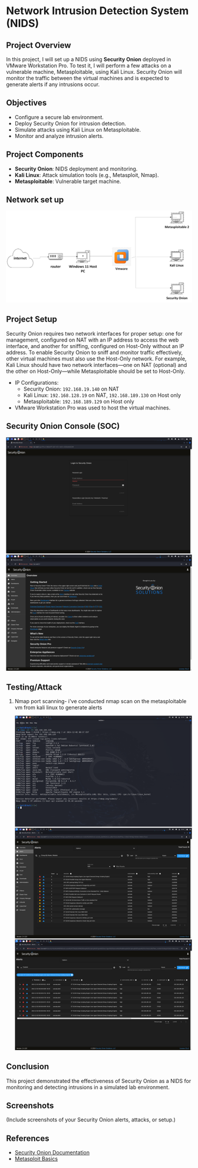 # Network Intrusion Detection System (NIDS)

## Project Overview

In this project, I will set up a NIDS using **Security Onion** deployed in VMware Workstation Pro. To test it, I will perform a few attacks on a vulnerable machine, Metasploitable, using Kali Linux. Security Onion will monitor the traffic between the virtual machines and is expected to generate alerts if any intrusions occur.

## Objectives
- Configure a secure lab environment.
- Deploy Security Onion for intrusion detection.
- Simulate attacks using Kali Linux on Metasploitable.
- Monitor and analyze intrusion alerts.

## Project Components
- **Security Onion**: NIDS deployment and monitoring.
- **Kali Linux**: Attack simulation tools (e.g., Metasploit, Nmap).
- **Metasploitable**: Vulnerable target machine.


## Network set up
![Network Diagram](https://github.com/abdullahi0000/abdullahi-cybersecurity-portfolio/blob/main/Drawing.png?raw=true)


## Project Setup
Security Onion requires two network interfaces for proper setup: one for management, configured on NAT with an IP address to access the web interface, and another for sniffing, configured on Host-Only without an IP address. To enable Security Onion to sniff and monitor traffic effectively, other virtual machines must also use the Host-Only network. For example, Kali Linux should have two network interfaces—one on NAT (optional) and the other on Host-Only—while Metasploitable should be set to Host-Only.
- IP Configurations:
  - Security Onion: `192.168.19.140` on NAT 
  - Kali Linux: `192.168.128.19` on NAT, `192.168.189.130` on Host only
  - Metasploitable: `192.168.189.129` on Host only
- VMware Workstation Pro was used to host the virtual machines.

## Security Onion Console (SOC)
![Kali Linux Screenshot](https://github.com/abdullahi0000/abdullahi-cybersecurity-portfolio/blob/main/kali-linux-2024.3-vmware-amd64-2024-12-02-16-28-18.png?raw=true)
![Kali Linux Screenshot 2](https://github.com/abdullahi0000/abdullahi-cybersecurity-portfolio/blob/main/kali-linux-2024.3-vmware-amd64-2024-12-02-16-29-02.png?raw=true)

## Testing/Attack
1. Nmap port scanning- i've conducted nmap scan on the metasploitable vm from kali linux to generate alerts


   ![Kali Linux Screenshot 3](https://github.com/abdullahi0000/abdullahi-cybersecurity-portfolio/blob/main/kali-linux-2024.3-vmware-amd64-2024-12-02-16-49-04.png?raw=true)
   ![Kali Linux Screenshot 4](https://github.com/abdullahi0000/abdullahi-cybersecurity-portfolio/blob/main/kali-linux-2024.3-vmware-amd64-2024-12-02-16-54-44.png?raw=true)
   ![Kali Linux Screenshot 5](https://github.com/abdullahi0000/abdullahi-cybersecurity-portfolio/blob/main/kali-linux-2024.3-vmware-amd64-2024-12-02-17-00-36.png?raw=true)









## Conclusion
This project demonstrated the effectiveness of Security Onion as a NIDS for monitoring and detecting intrusions in a simulated lab environment.

## Screenshots
(Include screenshots of your Security Onion alerts, attacks, or setup.)

## References
- [Security Onion Documentation](https://securityonion.net/docs/)
- [Metasploit Basics](https://metasploit.help/)

